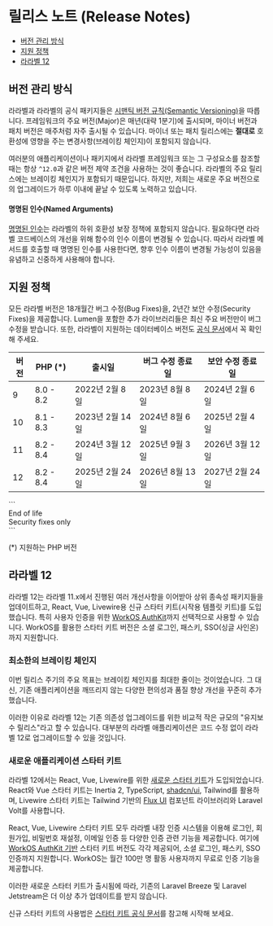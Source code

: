 # 릴리스 노트 (Release Notes)

- [버전 관리 방식](#versioning-scheme)
- [지원 정책](#support-policy)
- [라라벨 12](#laravel-12)

<a name="versioning-scheme"></a>
## 버전 관리 방식

라라벨과 라라벨의 공식 패키지들은 [시맨틱 버전 규칙(Semantic Versioning)](https://semver.org)을 따릅니다. 프레임워크의 주요 버전(Major)은 매년(대략 1분기)에 출시되며, 마이너 버전과 패치 버전은 매주처럼 자주 출시될 수 있습니다. 마이너 또는 패치 릴리스에는 **절대로** 호환성에 영향을 주는 변경사항(브레이킹 체인지)이 포함되지 않습니다.

여러분의 애플리케이션이나 패키지에서 라라벨 프레임워크 또는 그 구성요소를 참조할 때는 항상 `^12.0`과 같은 버전 제약 조건을 사용하는 것이 좋습니다. 라라벨의 주요 릴리스에는 브레이킹 체인지가 포함되기 때문입니다. 하지만, 저희는 새로운 주요 버전으로의 업그레이드가 하루 이내에 끝날 수 있도록 노력하고 있습니다.

<a name="named-arguments"></a>
#### 명명된 인수(Named Arguments)

[명명된 인수](https://www.php.net/manual/en/functions.arguments.php#functions.named-arguments)는 라라벨의 하위 호환성 보장 정책에 포함되지 않습니다. 필요하다면 라라벨 코드베이스의 개선을 위해 함수의 인수 이름이 변경될 수 있습니다. 따라서 라라벨 메서드를 호출할 때 명명된 인수를 사용한다면, 향후 인수 이름이 변경될 가능성이 있음을 유념하고 신중하게 사용해야 합니다.

<a name="support-policy"></a>
## 지원 정책

모든 라라벨 버전은 18개월간 버그 수정(Bug Fixes)을, 2년간 보안 수정(Security Fixes)을 제공합니다. Lumen을 포함한 추가 라이브러리들은 최신 주요 버전만이 버그 수정을 받습니다. 또한, 라라벨이 지원하는 데이터베이스 버전도 [공식 문서](/docs/{{version}}/database#introduction)에서 꼭 확인해 주세요.

<div class="overflow-auto">

| 버전 | PHP (*) | 출시일 | 버그 수정 종료일 | 보안 수정 종료일 |
| --- | --- | --- | --- | --- |
| 9 | 8.0 - 8.2 | 2022년 2월 8일 | 2023년 8월 8일 | 2024년 2월 6일 |
| 10 | 8.1 - 8.3 | 2023년 2월 14일 | 2024년 8월 6일 | 2025년 2월 4일 |
| 11 | 8.2 - 8.4 | 2024년 3월 12일 | 2025년 9월 3일 | 2026년 3월 12일 |
| 12 | 8.2 - 8.4 | 2025년 2월 24일 | 2026년 8월 13일 | 2027년 2월 24일 |

</div>

<div class="version-colors">
```
<div class="end-of-life">
    <div class="color-box"></div>
    <div>End of life</div>
</div>
<div class="security-fixes">
    <div class="color-box"></div>
    <div>Security fixes only</div>
</div>
```
</div>

(*) 지원하는 PHP 버전

<a name="laravel-12"></a>
## 라라벨 12

라라벨 12는 라라벨 11.x에서 진행된 여러 개선사항을 이어받아 상위 종속성 패키지들을 업데이트하고, React, Vue, Livewire용 신규 스타터 키트(시작용 템플릿 키트)를 도입했습니다. 특히 사용자 인증을 위한 [WorkOS AuthKit](https://authkit.com)까지 선택적으로 사용할 수 있습니다. WorkOS를 활용한 스타터 키트 버전은 소셜 로그인, 패스키, SSO(싱글 사인온)까지 지원합니다.

<a name="minimal-breaking-changes"></a>
### 최소한의 브레이킹 체인지

이번 릴리스 주기의 주요 목표는 브레이킹 체인지를 최대한 줄이는 것이었습니다. 그 대신, 기존 애플리케이션을 깨뜨리지 않는 다양한 편의성과 품질 향상 개선을 꾸준히 추가했습니다.

이러한 이유로 라라벨 12는 기존 의존성 업그레이드를 위한 비교적 작은 규모의 "유지보수 릴리스"라고 할 수 있습니다. 대부분의 라라벨 애플리케이션은 코드 수정 없이 라라벨 12로 업그레이드할 수 있을 것입니다.

<a name="new-application-starter-kits"></a>
### 새로운 애플리케이션 스타터 키트

라라벨 12에서는 React, Vue, Livewire를 위한 [새로운 스타터 키트](/docs/{{version}}/starter-kits)가 도입되었습니다. React와 Vue 스타터 키트는 Inertia 2, TypeScript, [shadcn/ui](https://ui.shadcn.com), Tailwind를 활용하며, Livewire 스타터 키트는 Tailwind 기반의 [Flux UI](https://fluxui.dev) 컴포넌트 라이브러리와 Laravel Volt를 사용합니다.

React, Vue, Livewire 스타터 키트 모두 라라벨 내장 인증 시스템을 이용해 로그인, 회원가입, 비밀번호 재설정, 이메일 인증 등 다양한 인증 관련 기능을 제공합니다. 여기에 [WorkOS AuthKit 기반](https://authkit.com) 스타터 키트 버전도 각각 제공되어, 소셜 로그인, 패스키, SSO 인증까지 지원합니다. WorkOS는 월간 100만 명 활동 사용자까지 무료로 인증 기능을 제공합니다.

이러한 새로운 스타터 키트가 출시됨에 따라, 기존의 Laravel Breeze 및 Laravel Jetstream은 더 이상 추가 업데이트를 받지 않습니다.

신규 스타터 키트의 사용법은 [스타터 키트 공식 문서](/docs/{{version}}/starter-kits)를 참고해 시작해 보세요.
